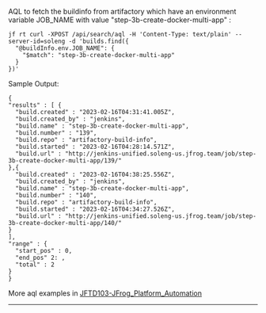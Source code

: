 AQL to fetch the buildinfo from artifactory which have an environment variable JOB_NAME with value 
"step-3b-create-docker-multi-app" :

```text
jf rt curl -XPOST /api/search/aql -H 'Content-Type: text/plain' --server-id=soleng -d 'builds.find({
  "@buildInfo.env.JOB_NAME": {
    "$match": "step-3b-create-docker-multi-app"
  }
})'

```
Sample Output:
```text
{
"results" : [ {
  "build.created" : "2023-02-16T04:31:41.005Z",
  "build.created_by" : "jenkins",
  "build.name" : "step-3b-create-docker-multi-app",
  "build.number" : "139",
  "build.repo" : "artifactory-build-info",
  "build.started" : "2023-02-16T04:28:14.571Z",
  "build.url" : "http://jenkins-unified.soleng-us.jfrog.team/job/step-3b-create-docker-multi-app/139/"
},{
  "build.created" : "2023-02-16T04:38:25.556Z",
  "build.created_by" : "jenkins",
  "build.name" : "step-3b-create-docker-multi-app",
  "build.number" : "140",
  "build.repo" : "artifactory-build-info",
  "build.started" : "2023-02-16T04:34:27.526Z",
  "build.url" : "http://jenkins-unified.soleng-us.jfrog.team/job/step-3b-create-docker-multi-app/140/"
}
],
"range" : {
  "start_pos" : 0,
  "end_pos" 2: ,
  "total" : 2
}
}
```
More aql examples in [JFTD103-JFrog_Platform_Automation](https://github.com/jfrog/SwampUp2023/blob/main/JFTD103-JFrog_Platform_Automation/lab-4-AQL/README.md)

--- 


